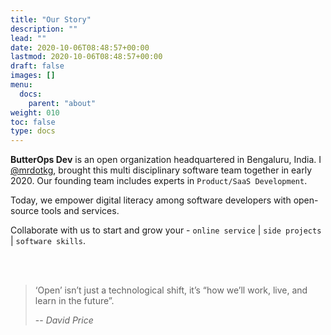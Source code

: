 ```yaml
---
title: "Our Story"
description: ""
lead: ""
date: 2020-10-06T08:48:57+00:00
lastmod: 2020-10-06T08:48:57+00:00
draft: false
images: []
menu:
  docs:
    parent: "about"
weight: 010
toc: false
type: docs
---
```


**ButterOps Dev** is an open organization headquartered in Bengaluru, India. I [@mrdotkg](https://www.github.com/mrdotkg), brought this multi disciplinary software team together in early 2020. Our founding team includes experts in `Product/SaaS Development`.

Today, we empower digital literacy among software developers with open-source tools and services.

Collaborate with us to start and grow your - `online service` | `side projects` | `software skills`.

<br>
<br>

> ‘Open’ isn’t just a technological shift, it’s “how we’ll work, live, and learn in the future”.
>
> -- <cite>David Price</cite>
